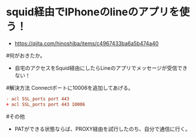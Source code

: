 squid経由でIPhoneのlineのアプリを使う！
===================

* https://qiita.com/hinoshiba/items/c4967433ba6a5b474a40

#何がおきたか。
* 自宅のアクセスをSquid経由にしたらLineのアプリでメッセージが受信できない！

#解決方法
Connectポートに10006を追加してあげる。

``` diff:squid.conf
- acl SSL_ports port 443 
+ acl SSL_ports port 443 10006
```
#その他
* PATができる状態ならば、PROXY経由を試行したのち、自分で通信に行く。


